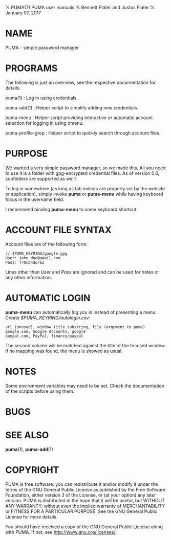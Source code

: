 % PUMA(7) PUMA user manuals
% Bennett Piater and Justus Piater
% January 07, 2017

# NAME
PUMA - simple password manager

# PROGRAMS
The following is just an overview, see the respective documentation for details.

puma(1)
: Log in using credentials.

puma-add(1)
: Helper script to simplify adding new credentials.

puma-menu
: Helper script providing interactive or automatic account selection for logging in using dmenu.

puma-profile-grep
: Helper script to quickly search through account files.

# PURPOSE
We wanted a very simple password manager, so we made this.
All you need to use it is a folder with gpg-encrypted credential files.
As of version 0.6, subfolders are supported as well!

To log in somewhere (as long as tab indices are properly set by the website or application), simply invoke **puma** or **puma-menu** while having keyboard focus in the username field.

I recommend binding **puma-menu** to some keyboard shortcut.

# ACCOUNT FILE SYNTAX
Account files are of the following form:

    // $PUMA_KEYRING/google.gpg
    User: john.doe@gmail.com
    Pass: Tr0ub4dor&3

Lines other than *User* and *Pass* are ignored and can be used for notes or any other information.

# AUTOMATIC LOGIN
**puma-menu** can automatically log you in instead of presenting a menu.
Create *$PUMA_KEYRING/autologin.csv*:

    url (unused), window title substring, file (argument to puma)
    google.com, Google Accounts, google
    paypal.com, PayPal, finance/paypal

The second column will be matched against the title of the focused window.
If no mapping was found, the menu is showed as usual.

# NOTES
Some environment variables may need to be set. Check the documentation of the scripts before using them.

# BUGS

# SEE ALSO
**puma**(1), **puma-add**(1)

# COPYRIGHT
PUMA is free software: you can redistribute it and/or modify
it under the terms of the GNU General Public License as published by
the Free Software Foundation, either version 3 of the License, or
(at your option) any later version.
PUMA is distributed in the hope that it will be useful,
but WITHOUT ANY WARRANTY; without even the implied warranty of
MERCHANTABILITY or FITNESS FOR A PARTICULAR PURPOSE.  See the
GNU General Public License for more details.

You should have received a copy of the GNU General Public License
along with PUMA.  If not, see <http://www.gnu.org/licenses/>.

